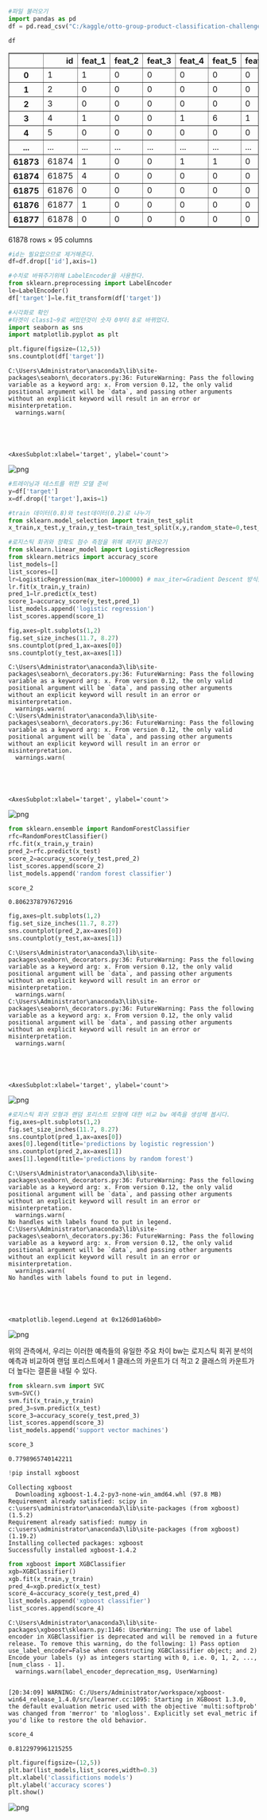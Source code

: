 ```python
#파일 불러오기
import pandas as pd
df = pd.read_csv("C:/kaggle/otto-group-product-classification-challenge/train.csv")
```


```python
df
```




<div>
<style scoped>
    .dataframe tbody tr th:only-of-type {
        vertical-align: middle;
    }

    .dataframe tbody tr th {
        vertical-align: top;
    }

    .dataframe thead th {
        text-align: right;
    }
</style>
<table border="1" class="dataframe">
  <thead>
    <tr style="text-align: right;">
      <th></th>
      <th>id</th>
      <th>feat_1</th>
      <th>feat_2</th>
      <th>feat_3</th>
      <th>feat_4</th>
      <th>feat_5</th>
      <th>feat_6</th>
      <th>feat_7</th>
      <th>feat_8</th>
      <th>feat_9</th>
      <th>...</th>
      <th>feat_85</th>
      <th>feat_86</th>
      <th>feat_87</th>
      <th>feat_88</th>
      <th>feat_89</th>
      <th>feat_90</th>
      <th>feat_91</th>
      <th>feat_92</th>
      <th>feat_93</th>
      <th>target</th>
    </tr>
  </thead>
  <tbody>
    <tr>
      <th>0</th>
      <td>1</td>
      <td>1</td>
      <td>0</td>
      <td>0</td>
      <td>0</td>
      <td>0</td>
      <td>0</td>
      <td>0</td>
      <td>0</td>
      <td>0</td>
      <td>...</td>
      <td>1</td>
      <td>0</td>
      <td>0</td>
      <td>0</td>
      <td>0</td>
      <td>0</td>
      <td>0</td>
      <td>0</td>
      <td>0</td>
      <td>Class_1</td>
    </tr>
    <tr>
      <th>1</th>
      <td>2</td>
      <td>0</td>
      <td>0</td>
      <td>0</td>
      <td>0</td>
      <td>0</td>
      <td>0</td>
      <td>0</td>
      <td>1</td>
      <td>0</td>
      <td>...</td>
      <td>0</td>
      <td>0</td>
      <td>0</td>
      <td>0</td>
      <td>0</td>
      <td>0</td>
      <td>0</td>
      <td>0</td>
      <td>0</td>
      <td>Class_1</td>
    </tr>
    <tr>
      <th>2</th>
      <td>3</td>
      <td>0</td>
      <td>0</td>
      <td>0</td>
      <td>0</td>
      <td>0</td>
      <td>0</td>
      <td>0</td>
      <td>1</td>
      <td>0</td>
      <td>...</td>
      <td>0</td>
      <td>0</td>
      <td>0</td>
      <td>0</td>
      <td>0</td>
      <td>0</td>
      <td>0</td>
      <td>0</td>
      <td>0</td>
      <td>Class_1</td>
    </tr>
    <tr>
      <th>3</th>
      <td>4</td>
      <td>1</td>
      <td>0</td>
      <td>0</td>
      <td>1</td>
      <td>6</td>
      <td>1</td>
      <td>5</td>
      <td>0</td>
      <td>0</td>
      <td>...</td>
      <td>0</td>
      <td>1</td>
      <td>2</td>
      <td>0</td>
      <td>0</td>
      <td>0</td>
      <td>0</td>
      <td>0</td>
      <td>0</td>
      <td>Class_1</td>
    </tr>
    <tr>
      <th>4</th>
      <td>5</td>
      <td>0</td>
      <td>0</td>
      <td>0</td>
      <td>0</td>
      <td>0</td>
      <td>0</td>
      <td>0</td>
      <td>0</td>
      <td>0</td>
      <td>...</td>
      <td>1</td>
      <td>0</td>
      <td>0</td>
      <td>0</td>
      <td>0</td>
      <td>1</td>
      <td>0</td>
      <td>0</td>
      <td>0</td>
      <td>Class_1</td>
    </tr>
    <tr>
      <th>...</th>
      <td>...</td>
      <td>...</td>
      <td>...</td>
      <td>...</td>
      <td>...</td>
      <td>...</td>
      <td>...</td>
      <td>...</td>
      <td>...</td>
      <td>...</td>
      <td>...</td>
      <td>...</td>
      <td>...</td>
      <td>...</td>
      <td>...</td>
      <td>...</td>
      <td>...</td>
      <td>...</td>
      <td>...</td>
      <td>...</td>
      <td>...</td>
    </tr>
    <tr>
      <th>61873</th>
      <td>61874</td>
      <td>1</td>
      <td>0</td>
      <td>0</td>
      <td>1</td>
      <td>1</td>
      <td>0</td>
      <td>0</td>
      <td>0</td>
      <td>0</td>
      <td>...</td>
      <td>1</td>
      <td>0</td>
      <td>0</td>
      <td>0</td>
      <td>0</td>
      <td>0</td>
      <td>0</td>
      <td>2</td>
      <td>0</td>
      <td>Class_9</td>
    </tr>
    <tr>
      <th>61874</th>
      <td>61875</td>
      <td>4</td>
      <td>0</td>
      <td>0</td>
      <td>0</td>
      <td>0</td>
      <td>0</td>
      <td>0</td>
      <td>0</td>
      <td>0</td>
      <td>...</td>
      <td>0</td>
      <td>2</td>
      <td>0</td>
      <td>0</td>
      <td>2</td>
      <td>0</td>
      <td>0</td>
      <td>1</td>
      <td>0</td>
      <td>Class_9</td>
    </tr>
    <tr>
      <th>61875</th>
      <td>61876</td>
      <td>0</td>
      <td>0</td>
      <td>0</td>
      <td>0</td>
      <td>0</td>
      <td>0</td>
      <td>0</td>
      <td>3</td>
      <td>1</td>
      <td>...</td>
      <td>0</td>
      <td>3</td>
      <td>1</td>
      <td>0</td>
      <td>0</td>
      <td>0</td>
      <td>0</td>
      <td>0</td>
      <td>0</td>
      <td>Class_9</td>
    </tr>
    <tr>
      <th>61876</th>
      <td>61877</td>
      <td>1</td>
      <td>0</td>
      <td>0</td>
      <td>0</td>
      <td>0</td>
      <td>0</td>
      <td>0</td>
      <td>0</td>
      <td>0</td>
      <td>...</td>
      <td>0</td>
      <td>0</td>
      <td>0</td>
      <td>0</td>
      <td>1</td>
      <td>0</td>
      <td>3</td>
      <td>10</td>
      <td>0</td>
      <td>Class_9</td>
    </tr>
    <tr>
      <th>61877</th>
      <td>61878</td>
      <td>0</td>
      <td>0</td>
      <td>0</td>
      <td>0</td>
      <td>0</td>
      <td>0</td>
      <td>0</td>
      <td>0</td>
      <td>0</td>
      <td>...</td>
      <td>0</td>
      <td>0</td>
      <td>0</td>
      <td>0</td>
      <td>0</td>
      <td>0</td>
      <td>0</td>
      <td>2</td>
      <td>0</td>
      <td>Class_9</td>
    </tr>
  </tbody>
</table>
<p>61878 rows × 95 columns</p>
</div>




```python
#id는 필요없으므로 제거해준다.
df=df.drop(['id'],axis=1)
```


```python
#수치로 바꿔주기위해 LabelEncoder을 사용한다.
from sklearn.preprocessing import LabelEncoder
le=LabelEncoder()
df['target']=le.fit_transform(df['target'])
```


```python
#시각화로 확인
#타겟이 class1~9로 써있던것이 숫자 0부터 8로 바뀌었다.
import seaborn as sns
import matplotlib.pyplot as plt

plt.figure(figsize=(12,5))
sns.countplot(df['target'])
```

    C:\Users\Administrator\anaconda3\lib\site-packages\seaborn\_decorators.py:36: FutureWarning: Pass the following variable as a keyword arg: x. From version 0.12, the only valid positional argument will be `data`, and passing other arguments without an explicit keyword will result in an error or misinterpretation.
      warnings.warn(
    




    <AxesSubplot:xlabel='target', ylabel='count'>




    
![png](output_4_2.png)
    



```python
#트레이닝과 테스트를 위한 모델 준비
y=df['target']
x=df.drop(['target'],axis=1)
```


```python
#train 데이터(0.8)와 test데이터(0.2)로 나누기
from sklearn.model_selection import train_test_split
x_train,x_test,y_train,y_test=train_test_split(x,y,random_state=0,test_size=0.2)
```


```python
#로지스틱 회귀와 정확도 점수 측정을 위해 패키지 불러오기
from sklearn.linear_model import LogisticRegression
from sklearn.metrics import accuracy_score
list_models=[]
list_scores=[]
lr=LogisticRegression(max_iter=100000) # max_iter=Gradient Descent 방식을 반복해서 몇번 수행할 것인가
lr.fit(x_train,y_train)
pred_1=lr.predict(x_test)
score_1=accuracy_score(y_test,pred_1)
list_models.append('logistic regression')
list_scores.append(score_1)
```


```python
fig,axes=plt.subplots(1,2)
fig.set_size_inches(11.7, 8.27)
sns.countplot(pred_1,ax=axes[0])
sns.countplot(y_test,ax=axes[1])
```

    C:\Users\Administrator\anaconda3\lib\site-packages\seaborn\_decorators.py:36: FutureWarning: Pass the following variable as a keyword arg: x. From version 0.12, the only valid positional argument will be `data`, and passing other arguments without an explicit keyword will result in an error or misinterpretation.
      warnings.warn(
    C:\Users\Administrator\anaconda3\lib\site-packages\seaborn\_decorators.py:36: FutureWarning: Pass the following variable as a keyword arg: x. From version 0.12, the only valid positional argument will be `data`, and passing other arguments without an explicit keyword will result in an error or misinterpretation.
      warnings.warn(
    




    <AxesSubplot:xlabel='target', ylabel='count'>




    
![png](output_8_2.png)
    



```python
from sklearn.ensemble import RandomForestClassifier
rfc=RandomForestClassifier()
rfc.fit(x_train,y_train)
pred_2=rfc.predict(x_test)
score_2=accuracy_score(y_test,pred_2)
list_scores.append(score_2)
list_models.append('random forest classifier')
```


```python
score_2
```




    0.8062378797672916




```python
fig,axes=plt.subplots(1,2)
fig.set_size_inches(11.7, 8.27)
sns.countplot(pred_2,ax=axes[0])
sns.countplot(y_test,ax=axes[1])
```

    C:\Users\Administrator\anaconda3\lib\site-packages\seaborn\_decorators.py:36: FutureWarning: Pass the following variable as a keyword arg: x. From version 0.12, the only valid positional argument will be `data`, and passing other arguments without an explicit keyword will result in an error or misinterpretation.
      warnings.warn(
    C:\Users\Administrator\anaconda3\lib\site-packages\seaborn\_decorators.py:36: FutureWarning: Pass the following variable as a keyword arg: x. From version 0.12, the only valid positional argument will be `data`, and passing other arguments without an explicit keyword will result in an error or misinterpretation.
      warnings.warn(
    




    <AxesSubplot:xlabel='target', ylabel='count'>




    
![png](output_11_2.png)
    



```python
#로지스틱 회귀 모형과 랜덤 포리스트 모형에 대한 비교 bw 예측을 생성해 봅시다.
fig,axes=plt.subplots(1,2)
fig.set_size_inches(11.7, 8.27)
sns.countplot(pred_1,ax=axes[0])
axes[0].legend(title='predictions by logistic regression')
sns.countplot(pred_2,ax=axes[1])
axes[1].legend(title='predictions by random forest')
```

    C:\Users\Administrator\anaconda3\lib\site-packages\seaborn\_decorators.py:36: FutureWarning: Pass the following variable as a keyword arg: x. From version 0.12, the only valid positional argument will be `data`, and passing other arguments without an explicit keyword will result in an error or misinterpretation.
      warnings.warn(
    No handles with labels found to put in legend.
    C:\Users\Administrator\anaconda3\lib\site-packages\seaborn\_decorators.py:36: FutureWarning: Pass the following variable as a keyword arg: x. From version 0.12, the only valid positional argument will be `data`, and passing other arguments without an explicit keyword will result in an error or misinterpretation.
      warnings.warn(
    No handles with labels found to put in legend.
    




    <matplotlib.legend.Legend at 0x126d01a6bb0>




    
![png](output_12_2.png)
    


위의 관측에서, 우리는 이러한 예측들의 유일한 주요 차이 bw는 로지스틱 회귀 분석의 예측과 비교하여 랜덤 포리스트에서 1 클래스의 카운트가 더 적고 2 클래스의 카운트가 더 높다는 결론을 내릴 수 있다.


```python
from sklearn.svm import SVC
svm=SVC()
svm.fit(x_train,y_train)
pred_3=svm.predict(x_test)
score_3=accuracy_score(y_test,pred_3)
list_scores.append(score_3)
list_models.append('support vector machines')
```


```python
score_3
```




    0.7798965740142211




```python
!pip install xgboost 
```

    Collecting xgboost
      Downloading xgboost-1.4.2-py3-none-win_amd64.whl (97.8 MB)
    Requirement already satisfied: scipy in c:\users\administrator\anaconda3\lib\site-packages (from xgboost) (1.5.2)
    Requirement already satisfied: numpy in c:\users\administrator\anaconda3\lib\site-packages (from xgboost) (1.19.2)
    Installing collected packages: xgboost
    Successfully installed xgboost-1.4.2
    


```python
from xgboost import XGBClassifier
xgb=XGBClassifier()
xgb.fit(x_train,y_train)
pred_4=xgb.predict(x_test)
score_4=accuracy_score(y_test,pred_4)
list_models.append('xgboost classifier')
list_scores.append(score_4)
```

    C:\Users\Administrator\anaconda3\lib\site-packages\xgboost\sklearn.py:1146: UserWarning: The use of label encoder in XGBClassifier is deprecated and will be removed in a future release. To remove this warning, do the following: 1) Pass option use_label_encoder=False when constructing XGBClassifier object; and 2) Encode your labels (y) as integers starting with 0, i.e. 0, 1, 2, ..., [num_class - 1].
      warnings.warn(label_encoder_deprecation_msg, UserWarning)
    

    [20:34:09] WARNING: C:/Users/Administrator/workspace/xgboost-win64_release_1.4.0/src/learner.cc:1095: Starting in XGBoost 1.3.0, the default evaluation metric used with the objective 'multi:softprob' was changed from 'merror' to 'mlogloss'. Explicitly set eval_metric if you'd like to restore the old behavior.
    


```python
score_4
```




    0.8122979961215255




```python
plt.figure(figsize=(12,5))
plt.bar(list_models,list_scores,width=0.3)
plt.xlabel('classifictions models')
plt.ylabel('accuracy scores')
plt.show()
```


    
![png](output_19_0.png)
    

